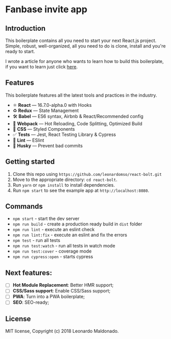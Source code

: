 # Fanbase invite app

## Introduction

This boilerplate contains all you need to start your next React.js project. Simple, robust, well-organized, all you need to do is clone, install and you're ready to start.

I wrote a article for anyone who wants to learn how to build this boilerplate, if you want to learn just click [here](linksoon).

## Features

This boilerplate features all the latest tools and practices in the industry.

- ⚛ **React** — 16.7.0-alpha.0 with Hooks
- ♻ **Redux** — State Management
- 🛠 **Babel** — ES6 syntax, Airbnb & React/Recommended config
- 🚀 **Webpack**  — Hot Reloading, Code Splitting, Optimized Build
- 💅 **CSS** — Styled Components
- ✅  **Tests** — Jest, React Testing Library & Cypress
- 💖  **Lint** — ESlint
- 🐶  **Husky** — Prevent bad commits

## Getting started

1. Clone this repo using `https://github.com/leonardomso/react-bolt.git`
2. Move to the appropriate directory: `cd react-bolt`.<br />
3. Run `yarn` or `npm install` to install dependencies.<br />
4. Run `npm start` to see the example app at `http://localhost:8080`.

## Commands

- `npm start` - start the dev server
- `npm run build` - create a production ready build in `dist` folder
- `npm run lint` - execute an eslint check
- `npm run lint:fix` - execute an eslint and fix the errors
- `npm test` - run all tests
- `npm run test:watch` - run all tests in watch mode
- `npm run test:cover` - coverage mode
- `npm run cypress:open` - starts cypress

## Next features:

- [ ] **Hot Module Replacement**: Better HMR support;
- [ ] **CSS/Sass support**: Enable CSS/Sass support;
- [ ] **PWA**: Turn into a PWA boilerplate;
- [ ] **SEO**: SEO-ready;

## License

MIT license, Copyright (c) 2018 Leonardo Maldonado.
